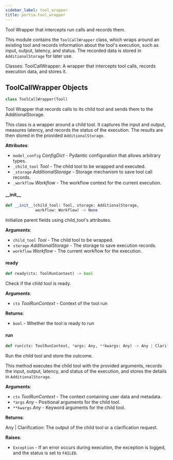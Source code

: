 ```yaml
---
sidebar_label: tool_wrapper
title: portia.tool_wrapper
---
```


Tool Wrapper that intercepts run calls and records them.

This module contains the `ToolCallWrapper` class, which wraps around an existing tool and records
information about the tool&#x27;s execution, such as input, output, latency, and status. The recorded
data is stored in `AdditionalStorage` for later use.

Classes:
    ToolCallWrapper: A wrapper that intercepts tool calls, records execution data, and stores it.

## ToolCallWrapper Objects

```python
class ToolCallWrapper(Tool)
```

Tool Wrapper that records calls to its child tool and sends them to the AdditionalStorage.

This class is a wrapper around a child tool. It captures the input and output, measures latency,
and records the status of the execution. The results are then stored in the provided
`AdditionalStorage`.

**Attributes**:

- `model_config` _ConfigDict_ - Pydantic configuration that allows arbitrary types.
- `_child_tool` _Tool_ - The child tool to be wrapped and executed.
- `_storage` _AdditionalStorage_ - Storage mechanism to save tool call records.
- `_workflow` _Workflow_ - The workflow context for the current execution.

#### \_\_init\_\_

```python
def __init__(child_tool: Tool, storage: AdditionalStorage,
             workflow: Workflow) -> None
```

Initialize parent fields using child_tool&#x27;s attributes.

**Arguments**:

- `child_tool` _Tool_ - The child tool to be wrapped.
- `storage` _AdditionalStorage_ - The storage to save execution records.
- `workflow` _Workflow_ - The current workflow for the execution.

#### ready

```python
def ready(ctx: ToolRunContext) -> bool
```

Check if the child tool is ready.

**Arguments**:

- `ctx` _ToolRunContext_ - Context of the tool run
  

**Returns**:

- `bool` - Whether the tool is ready to run

#### run

```python
def run(ctx: ToolRunContext, *args: Any, **kwargs: Any) -> Any | Clarification
```

Run the child tool and store the outcome.

This method executes the child tool with the provided arguments, records the input,
output, latency, and status of the execution, and stores the details in `AdditionalStorage`.

**Arguments**:

- `ctx` _ToolRunContext_ - The context containing user data and metadata.
- `*args` _Any_ - Positional arguments for the child tool.
- `**kwargs` _Any_ - Keyword arguments for the child tool.
  

**Returns**:

  Any | Clarification: The output of the child tool or a clarification request.
  

**Raises**:

- `Exception` - If an error occurs during execution, the exception is logged, and the
  status is set to `FAILED`.

